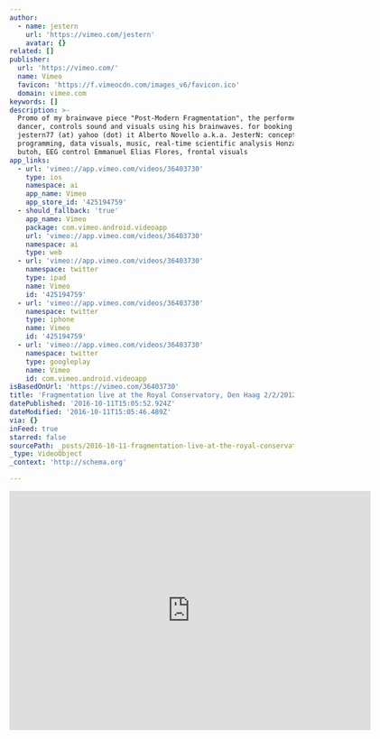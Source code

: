 ```yaml
---
author:
  - name: jestern
    url: 'https://vimeo.com/jestern'
    avatar: {}
related: []
publisher:
  url: 'https://vimeo.com/'
  name: Vimeo
  favicon: 'https://f.vimeocdn.com/images_v6/favicon.ico'
  domain: vimeo.com
keywords: []
description: >-
  Promo of my brainwave piece "Post-Modern Fragmentation", the performer a butoh
  dancer, controls sound and visuals using his brainwaves. for booking:
  jestern77 (at) yahoo (dot) it Alberto Novello a.k.a. JesterN: concept, game
  programming, data visuals, music, real-time scientific analysis Honza Svasek,
  butoh, EEG control Emmanuel Elias Flores, frontal visuals
app_links:
  - url: 'vimeo://app.vimeo.com/videos/36403730'
    type: ios
    namespace: ai
    app_name: Vimeo
    app_store_id: '425194759'
  - should_fallback: 'true'
    app_name: Vimeo
    package: com.vimeo.android.videoapp
    url: 'vimeo://app.vimeo.com/videos/36403730'
    namespace: ai
    type: web
  - url: 'vimeo://app.vimeo.com/videos/36403730'
    namespace: twitter
    type: ipad
    name: Vimeo
    id: '425194759'
  - url: 'vimeo://app.vimeo.com/videos/36403730'
    namespace: twitter
    type: iphone
    name: Vimeo
    id: '425194759'
  - url: 'vimeo://app.vimeo.com/videos/36403730'
    namespace: twitter
    type: googleplay
    name: Vimeo
    id: com.vimeo.android.videoapp
isBasedOnUrl: 'https://vimeo.com/36403730'
title: 'Fragmentation live at the Royal Conservatory, Den Haag 2/2/2012'
datePublished: '2016-10-11T15:05:52.924Z'
dateModified: '2016-10-11T15:05:46.489Z'
via: {}
inFeed: true
starred: false
sourcePath: _posts/2016-10-11-fragmentation-live-at-the-royal-conservatory-den-haag-222.md
_type: VideoObject
_context: 'http://schema.org'

---
```

<iframe src="https://cdn.embedly.com/widgets/media.html?src=https%3A%2F%2Fplayer.vimeo.com%2Fvideo%2F36403730&amp;url=https%3A%2F%2Fvimeo.com%2F36403730&amp;image=https%3A%2F%2Fi.vimeocdn.com%2Fvideo%2F249672236_640.jpg&amp;key=b7d04c9b404c499eba89ee7072e1c4f7&amp;type=text%2Fhtml&amp;schema=vimeo" width="640" height="424" scrolling="no" frameborder="0" allowfullscreen="" style=""></iframe>